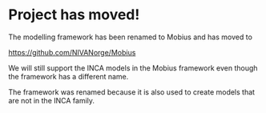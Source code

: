 # Project has moved!

The modelling framework has been renamed to Mobius and has moved to

https://github.com/NIVANorge/Mobius

We will still support the INCA models in the Mobius framework even though the framework has a different name.

The framework was renamed because it is also used to create models that are not in the INCA family.

